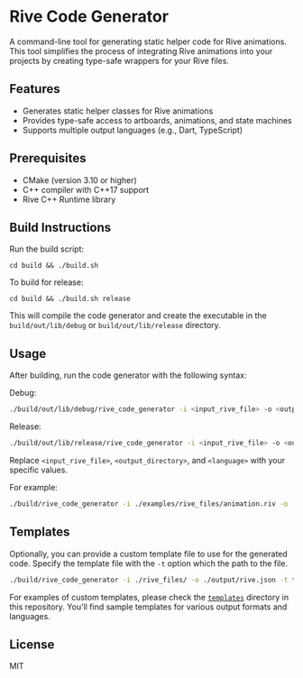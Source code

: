 # Rive Code Generator

A command-line tool for generating static helper code for Rive animations. This tool simplifies the process of integrating Rive animations into your projects by creating type-safe wrappers for your Rive files.

## Features

- Generates static helper classes for Rive animations
- Provides type-safe access to artboards, animations, and state machines
- Supports multiple output languages (e.g., Dart, TypeScript)

## Prerequisites

- CMake (version 3.10 or higher)
- C++ compiler with C++17 support
- Rive C++ Runtime library

## Build Instructions

Run the build script:
```
cd build && ./build.sh
```

To build for release:
```
cd build && ./build.sh release
```

This will compile the code generator and create the executable in the `build/out/lib/debug` or `build/out/lib/release` directory.

## Usage

After building, run the code generator with the following syntax:

Debug:

```sh
./build/out/lib/debug/rive_code_generator -i <input_rive_file> -o <output_directory> -l <language>
```

Release:

```sh
./build/out/lib/release/rive_code_generator -i <input_rive_file> -o <output_directory> -l <language>
```

Replace `<input_rive_file>`, `<output_directory>`, and `<language>` with your specific values.

For example:

```sh
./build/rive_code_generator -i ./examples/rive_files/animation.riv -o ./examples/generated_code.dart -l dart
```

## Templates

Optionally, you can provide a custom template file to use for the generated code. Specify the template file with the `-t` option which the path to the file.

```sh
./build/rive_code_generator -i ./rive_files/ -o ./output/rive.json -t templates/json_template.mustache
```

For examples of custom templates, please check the [`templates`](./templates) directory in this repository. You'll find sample templates for various output formats and languages.

## License

MIT

